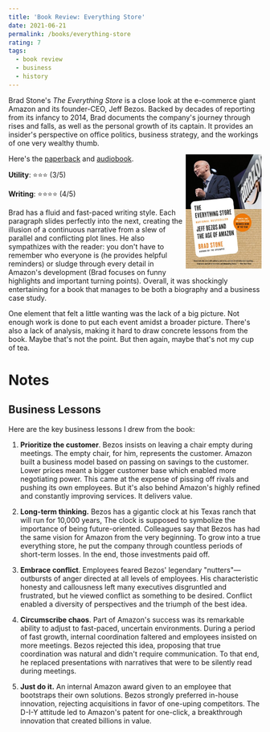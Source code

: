 ```yaml
---
title: 'Book Review: Everything Store'
date: 2021-06-21
permalink: /books/everything-store
rating: 7
tags:
  - book review
  - business
  - history
---
```


Brad Stone's *The Everything Store* is a close look at the e-commerce giant Amazon and its founder-CEO, Jeff Bezos. Backed by decades of reporting from its infancy to 2014, Brad documents the company's journey through rises and falls, as well as the personal growth of its captain. It provides an insider's perspective on office politics, business strategy, and the workings of one very wealthy thumb.

<img align="right" width="30%" src="/images/books/everything_store.jpg">

Here's the [paperback](https://www.amazon.com/Everything-Store-Jeff-Bezos-Amazon-ebook/dp/B00BWQW73E) and [audiobook](https://www.audible.com/pd/The-Everything-Store-Audiobook/B00FJJFO1C).

**Utility**: ⭐⭐⭐ (3/5)

**Writing**: ⭐⭐⭐⭐ (4/5)

Brad has a fluid and fast-paced writing style. Each paragraph slides perfectly into the next, creating the illusion of a continuous narrative from a slew of parallel and conflicting plot lines. He also sympathizes with the reader: you don't have to remember who everyone is (he provides helpful reminders) or sludge through every detail in Amazon's development (Brad focuses on funny highlights and important turning points). Overall, it was shockingly entertaining for a book that manages to be both a biography and a business case study.

One element that felt a little wanting was the lack of a big picture. Not enough work is done to put each event amidst a broader picture. There's also a lack of analysis, making it hard to draw concrete lessons from the book. Maybe that's not the point. But then again, maybe that's not my cup of tea.

Notes
===

## Business Lessons

Here are the key business lessons I drew from the book:

1. **Prioritize the customer**. Bezos insists on leaving a chair empty during meetings. The empty chair, for him, represents the customer. Amazon built a business model based on passing on savings to the customer. Lower prices meant a bigger customer base which enabled more negotiating power. This came at the expense of pissing off rivals and pushing its own employees. But it's also behind Amazon's highly refined and constantly improving services. It delivers value.

2. **Long-term thinking.** Bezos has a gigantic clock at his Texas ranch that will run for 10,000 years, The clock is supposed to symbolize the importance of being future-oriented. Colleagues say that Bezos has had the same vision for Amazon from the very beginning. To grow into a true everything store, he put the company through countless periods of short-term losses. In the end, those investments paid off.

3. **Embrace conflict**. Employees feared Bezos' legendary "nutters"—outbursts of anger directed at all levels of employees. His characteristic honesty and callousness left many executives disgruntled and frustrated, but he viewed conflict as something to be desired. Conflict enabled a diversity of perspectives and the triumph of the best idea.

4. **Circumscribe chaos**. Part of Amazon's success was its remarkable ability to adjust to fast-paced, uncertain environments. During a period of fast growth, internal coordination faltered and employees insisted on more meetings. Bezos rejected this idea, proposing that true coordination was natural and didn't require communication. To that end, he replaced presentations with narratives that were to be silently read during meetings.

5. **Just do it.** An internal Amazon award given to an employee that bootstraps their own solutions. Bezos strongly preferred in-house innovation, rejecting acquisitions in favor of one-uping competitors. The D-I-Y attitude led to Amazon's patent for one-click, a breakthrough innovation that created billions in value.